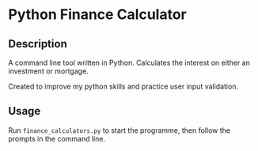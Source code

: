 # Python Finance Calculator

## Description

A command line tool written in Python. Calculates the interest on either an investment or mortgage.

Created to improve my python skills and practice user input validation.

## Usage

Run `finance_calculators.py` to start the programme, then follow the prompts in the command line.